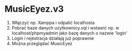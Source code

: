 # MusicEyez.v3

1) Włączyć np. Xamppa i odpalić localhosta
2) Pobrać baze danych uzytkownicy.sql i wstawić np. w localhost/phpmyadmin jako bazę danych o nazwie 'login'
3) Login i rejestracja działają już poprawnie
4) Można przeglądać MusicEyez

